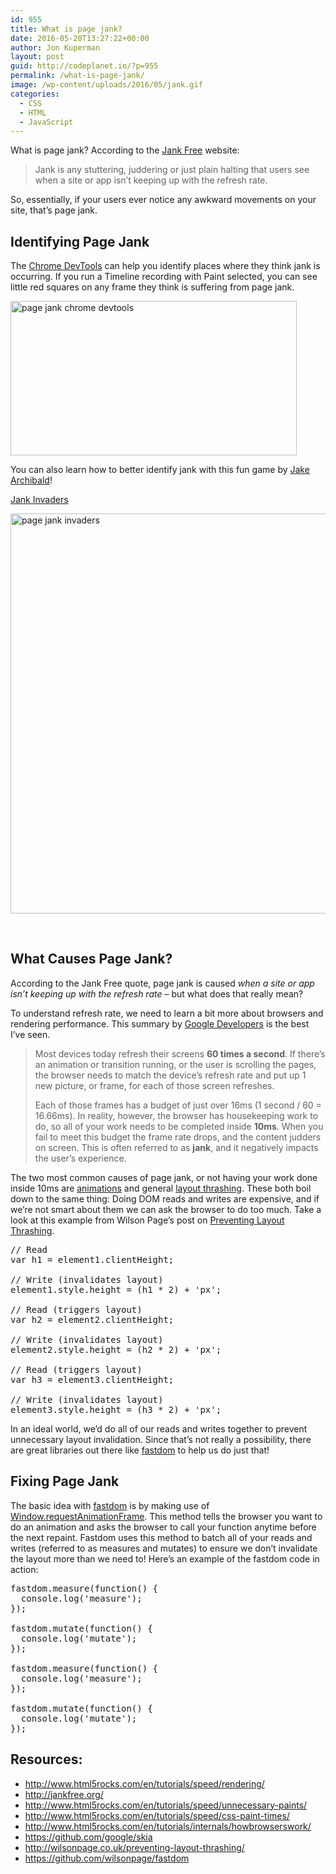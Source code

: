 ```yaml
---
id: 955
title: What is page jank?
date: 2016-05-20T13:27:22+00:00
author: Jon Kuperman
layout: post
guid: http://codeplanet.io/?p=955
permalink: /what-is-page-jank/
image: /wp-content/uploads/2016/05/jank.gif
categories:
  - CSS
  - HTML
  - JavaScript
---
```

What is page jank? According to the [Jank Free](http://jankfree.org/) website:

> Jank is any stuttering, juddering or just plain halting that users see when a site or app isn&#8217;t keeping up with the refresh rate.

So, essentially, if your users ever notice any awkward movements on your site, that&#8217;s page jank.

## Identifying Page Jank

The [Chrome DevTools](https://developer.chrome.com/devtools) can help you identify places where they think jank is occurring. If you run a Timeline recording with Paint selected, you can see little red squares on any frame they think is suffering from page jank.

[<img class="aligncenter wp-image-965 size-full" src="http://codeplanet.io/wp-content/uploads/2016/05/Screen-Shot-2016-05-20-at-12.32.21-PM.png" alt="page jank chrome devtools" width="458" height="247" />](https://codeplanet.io/wp-content/uploads/2016/05/Screen-Shot-2016-05-20-at-12.32.21-PM.png)

You can also learn how to better identify jank with this fun game by [Jake Archibald](https://twitter.com/jaffathecake)!

[Jank Invaders](https://jakearchibald.github.io/jank-invaders/)

[<img class="aligncenter wp-image-967 size-full" src="http://codeplanet.io/wp-content/uploads/2016/05/jank.gif" alt="page jank invaders" width="720" height="640" />](https://codeplanet.io/wp-content/uploads/2016/05/jank.gif)

&nbsp;

## What Causes Page Jank?

According to the Jank Free quote, page jank is caused _when a site or app isn&#8217;t keeping up with the refresh rate_ &#8211; but what does that really mean?

To understand refresh rate, we need to learn a bit more about browsers and rendering performance. This summary by [Google Developers](https://developers.google.com/web/fundamentals/performance/rendering/?hl=en) is the best I&#8217;ve seen.

> Most devices today refresh their screens **60 times a second**. If there’s an animation or transition running, or the user is scrolling the pages, the browser needs to match the device’s refresh rate and put up 1 new picture, or frame, for each of those screen refreshes.
> 
> Each of those frames has a budget of just over 16ms (1 second / 60 = 16.66ms). In reality, however, the browser has housekeeping work to do, so all of your work needs to be completed inside **10ms**. When you fail to meet this budget the frame rate drops, and the content judders on screen. This is often referred to as **jank**, and it negatively impacts the user&#8217;s experience.

The two most common causes of page jank, or not having your work done inside 10ms are [animations](http://www.html5rocks.com/en/tutorials/speed/high-performance-animations/) and general [layout thrashing](http://wilsonpage.co.uk/preventing-layout-thrashing/). These both boil down to the same thing: Doing DOM reads and writes are expensive, and if we&#8217;re not smart about them we can ask the browser to do too much. Take a look at this example from Wilson Page&#8217;s post on [Preventing Layout Thrashing](http://wilsonpage.co.uk/preventing-layout-thrashing/).

<pre class="lang:js decode:true ">// Read
var h1 = element1.clientHeight;

// Write (invalidates layout)
element1.style.height = (h1 * 2) + 'px';

// Read (triggers layout)
var h2 = element2.clientHeight;

// Write (invalidates layout)
element2.style.height = (h2 * 2) + 'px';

// Read (triggers layout)
var h3 = element3.clientHeight;

// Write (invalidates layout)
element3.style.height = (h3 * 2) + 'px';</pre>

In an ideal world, we&#8217;d do all of our reads and writes together to prevent unnecessary layout invalidation. Since that&#8217;s not really a possibility, there are great libraries out there like [fastdom](https://github.com/wilsonpage/fastdom) to help us do just that!

## Fixing Page Jank

The basic idea with [fastdom](https://github.com/wilsonpage/fastdom) is by making use of [Window.requestAnimationFrame](https://developer.mozilla.org/en-US/docs/Web/API/window/requestAnimationFrame). This method tells the browser you want to do an animation and asks the browser to call your function anytime before the next repaint. Fastdom uses this method to batch all of your reads and writes (referred to as measures and mutates) to ensure we don&#8217;t invalidate the layout more than we need to! Here&#8217;s an example of the fastdom code in action:

<pre class="lang:js decode:true ">fastdom.measure(function() {
  console.log('measure');
});

fastdom.mutate(function() {
  console.log('mutate');
});

fastdom.measure(function() {
  console.log('measure');
});

fastdom.mutate(function() {
  console.log('mutate');
});</pre>

## Resources:

  * <http://www.html5rocks.com/en/tutorials/speed/rendering/>
  * <http://jankfree.org/>
  * <http://www.html5rocks.com/en/tutorials/speed/unnecessary-paints/>
  * <http://www.html5rocks.com/en/tutorials/speed/css-paint-times/>
  * <http://www.html5rocks.com/en/tutorials/internals/howbrowserswork/>
  * <https://github.com/google/skia>
  * <http://wilsonpage.co.uk/preventing-layout-thrashing/>
  * <https://github.com/wilsonpage/fastdom>